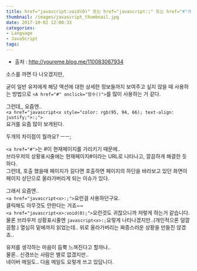 ```yaml
---
title: href="javascript:void(0)" 또는 href="javascript:;" 또는 href="#"에 관한 고찰
thumbnail: /images/javascript_thumbnail.jpg
date: 2017-10-02 12:00:33
categories:
- Language
- JavaScript
tags:
---
```

- 출처 : http://youreme.blog.me/110083067934

소스를 까면 다 나오겠지만,

굳이 일반 유저에게 해당 액션에 대한 상세한 정보들까지 보여주고 싶지 않을 때 사용하는 방법으로 ``<A href="#" onclick="함수()">``를 많이 사용하는 거 같다.

그런데,, 요즘엔..  
``<a href="javascript<x style="color: rgb(95, 94, 66); text-align: justify;">:;">``  
요거를 요즘 많이 보게된다.

두개의 차이점이 뭘까요? ㅡㅡ;

``<a href="#">``는 #이 현재페이지를 가리키기 때문에..  
브라우저의 상황표시줄에는 현재페이지#이라는 URL로 나타나고, 깔끔하게 해결한 듯 하다.  
그런데, 호출 했을때 페이지가 길다면 호출하면 페이지의 하단을 바라보고 있던 화면이 페이지 상단으로 올라가버리게 되는 이슈가 있다.

그래서 요즘엔..  
``<a href="javascript<x>:;">``요런걸 사용하던구요.  
클릭해도 아무것도 안한다는 거죠~~  
``<a href="javascript<x>:void(0);">``요런것도 귀찮으니까 저렇게 하는거 같습니다.  
물론 브라우저 상황표시줄엔 ``javascript<x>:;``요렇게 나타나겠지만..(개인적으론 덜깔끔함.) 열심히 밑에까지 읽었는데.. 위로 올라가버리는 짜증스러운 상황을 만들진 않겠죠..

유저를 생각하는 마음이 듬뿍 느껴진다고 할까나..  
물론.. 신경쓰는 사람은 별로 없겠지만..  
네이버 메일도.. 다음 메일도 요렇게 쓰고 있답니다.
